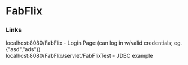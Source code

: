 # FabFlix

### Links ###
localhost:8080/FabFlix - Login Page (can log in w/valid credentials; eg. {"asd","ads"})<br>
localhost:8080/FabFlix/servlet/FabFlixTest - JDBC example
